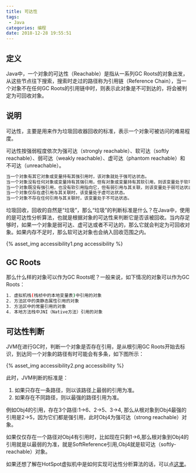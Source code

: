 ```yaml
---
title: 可达性
tags: 
 - Java
categories: 编程
date: 2018-12-28 19:55:51
---
```


## 定义

Java中，一个对象的可达性（Reachable）是指从一系列GC Roots的对象出发，从这些节点往下搜索，搜索时走过的路径称为引用链（Reference Chain），当一个对象不在任何GC Roots的引用链中时，则表示此对象是不可到达的，将会被判定为可回收对象。

## 说明

可达性，主要是用来作为垃圾回收器回收的标准，表示一个对象可被访问的难易程度。

可达性按强弱程度依次为强可达（strongly reachable）、软可达（softly reachable）、弱可达（weakly reachable）、虚可达（phantom reachable）和不可达（unreachable）。

``` bash
当一个对象有其它对象或变量持有其强引用时，该对象就处于强可达状态。
当一个对象没有任何对象或变量持有其强引用，但有对象或变量持有其软引用，则该变量处于软可达状态。
当一个对象既没有强引用，也没有软引用指向它，但有弱引用与其关联，则该变量处于弱可达状态。
当一个对象仅存在虚引用与其关联时，该变量处于虚可达状态。
当一个对象不存在任何引用与其关联时，该变量处于不可达状态。
```

垃圾回收，回收的自然是“垃圾”，那么“垃圾”的判断标准是什么？在Java中，使用的是可达性分析算法，也就是根据对象的可达性来判断它是否该被回收。当内存足够时，如果一个对象是弱可达、虚可达或者不可达的，那么它就会判定为可回收对象。如果内存不足时，那么软可达对象也会纳入回收范围之内。

{% asset_img accessibility1.png accessibility %}

## GC Roots

那么什么样的对象可以作为GC Roots呢？一般来说，如下情况的对象可以作为GC Roots：

```bash
1. 虚拟机栈(栈桢中的本地变量表)中引用的对象
2. 方法区中的类静态属性引用的对象
3. 方法区中的常量引用的对象
4. 本地方法栈中JNI（Native方法）引用的对象
```

## 可达性判断

JVM在进行GC时，判断一个对象是否存在引用，是从根引用GC Roots开始去标识，到达同一个对象的路径有时可能会有多条，如下图所示： 

{% asset_img accessibility2.png accessibility %}

此时，JVM判断的标准是：

1. 如果只存在一条路径，则以该路径上最弱的引用为准。
2. 如果存在不同路径，则以最强的路径引用为准。

例如Obj4的引用，存在3个路径:1->6、2->5、3->4, 那么从根对象到Obj4最强的引用是2->5，因为它们都是强引用，此时Obj4为强可达（strong reachable）对象。

如果仅仅存在一个路径对Obj4有引用时，比如现在只剩1->6,那么根对象到Obj4的引用就是以最弱的为准，就是SoftReference引用,Obj4就是软可达（softly-reachable）对象。

如果还想了解在HotSpot虚拟机中是如何实现可达性分析算法的话，可以点[这里](./reachable-in-hotspot.md)。
